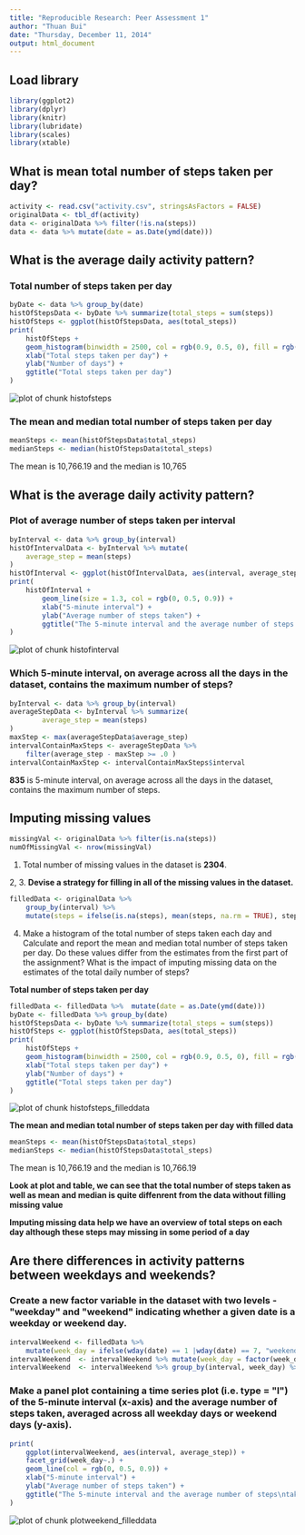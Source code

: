 ```yaml
---
title: "Reproducible Research: Peer Assessment 1"
author: "Thuan Bui"
date: "Thursday, December 11, 2014"
output: html_document
---
```


## Load library

```r
library(ggplot2)
library(dplyr)
library(knitr)
library(lubridate)
library(scales)
library(xtable)
```




## What is mean total number of steps taken per day?

```r
activity <- read.csv("activity.csv", stringsAsFactors = FALSE)
originalData <- tbl_df(activity)
data <- originalData %>% filter(!is.na(steps))
data <- data %>% mutate(date = as.Date(ymd(date)))
```

## What is the average daily activity pattern?
### Total number of steps taken per day

```r
byDate <- data %>% group_by(date)
histOfStepsData <- byDate %>% summarize(total_steps = sum(steps))
histOfSteps <- ggplot(histOfStepsData, aes(total_steps))
print(
    histOfSteps +
    geom_histogram(binwidth = 2500, col = rgb(0.9, 0.5, 0), fill = rgb(0, 0.5, 0.9)) +
    xlab("Total steps taken per day") +
    ylab("Number of days") +
    ggtitle("Total steps taken per day")
)
```

![plot of chunk histofsteps](figure/histofsteps-1.png) 

### The mean and median total number of steps taken per day

```r
meanSteps <- mean(histOfStepsData$total_steps)
medianSteps <- median(histOfStepsData$total_steps)
```
The mean is 10,766.19 and the median is 10,765

## What is the average daily activity pattern?
### Plot of average number of steps taken per interval

```r
byInterval <- data %>% group_by(interval)
histOfIntervalData <- byInterval %>% mutate(
    average_step = mean(steps)
) 
histOfInterval <- ggplot(histOfIntervalData, aes(interval, average_step))
print(
    histOfInterval +
        geom_line(size = 1.3, col = rgb(0, 0.5, 0.9)) +
        xlab("5-minute interval") +
        ylab("Average number of steps taken") +
        ggtitle("The 5-minute interval and the average number of steps taken")
)
```

![plot of chunk histofinterval](figure/histofinterval-1.png) 

### Which 5-minute interval, on average across all the days in the dataset, contains the maximum number of steps?

```r
byInterval <- data %>% group_by(interval)
averageStepData <- byInterval %>% summarize(
        average_step = mean(steps)
) 
maxStep <- max(averageStepData$average_step)
intervalContainMaxSteps <- averageStepData %>% 
    filter(average_step - maxStep >= .0 )
intervalContainMaxStep <- intervalContainMaxSteps$interval
```

**835** is 5-minute interval, on average across all the days in the dataset, contains the maximum number of steps.

## Imputing missing values

```r
missingVal <- originalData %>% filter(is.na(steps))
numOfMissingVal <- nrow(missingVal)
```
 
1. Total number of missing values in the dataset is **2304**.

 
2, 3. **Devise a strategy for filling in all of the missing values in the dataset.**


```r
filledData <- originalData %>% 
    group_by(interval) %>%
    mutate(steps = ifelse(is.na(steps), mean(steps, na.rm = TRUE), steps))
```

4. Make a histogram of the total number of steps taken each day and Calculate and report the mean and median total number of steps taken per day. Do these values differ from the estimates from the first part of the assignment? What is the impact of imputing missing data on the estimates of the total daily number of steps?

**Total number of steps taken per day**

```r
filledData <- filledData %>%  mutate(date = as.Date(ymd(date)))
byDate <- filledData %>% group_by(date)
histOfStepsData <- byDate %>% summarize(total_steps = sum(steps))
histOfSteps <- ggplot(histOfStepsData, aes(total_steps))
print(
    histOfSteps +
    geom_histogram(binwidth = 2500, col = rgb(0.9, 0.5, 0), fill = rgb(0, 0.5, 0.9)) +
    xlab("Total steps taken per day") +
    ylab("Number of days") +
    ggtitle("Total steps taken per day")
)
```

![plot of chunk histofsteps_filleddata](figure/histofsteps_filleddata-1.png) 

**The mean and median total number of steps taken per day with filled data**

```r
meanSteps <- mean(histOfStepsData$total_steps)
medianSteps <- median(histOfStepsData$total_steps)
```
The mean is 10,766.19 and the median is 10,766.19


**Look at plot and table, we can see that the total number of steps taken as well as mean and median is quite diffenrent from the data without filling missing value**

**Imputing missing data help we have an overview of total steps on each day although these steps may missing in some period of a day**

## Are there differences in activity patterns between weekdays and weekends?
### Create a new factor variable in the dataset with two levels - "weekday" and "weekend" indicating whether a given date is a weekday or weekend day.

```r
intervalWeekend <- filledData %>% 
    mutate(week_day = ifelse(wday(date) == 1 |wday(date) == 7, "weekend", "weekday"))
intervalWeekend  <- intervalWeekend %>% mutate(week_day = factor(week_day))
intervalWeekend  <- intervalWeekend %>% group_by(interval, week_day) %>% summarise(average_step = mean(steps))
```

### Make a panel plot containing a time series plot (i.e. type = "l") of the 5-minute interval (x-axis) and the average number of steps taken, averaged across all weekday days or weekend days (y-axis).

```r
print(
    ggplot(intervalWeekend, aes(interval, average_step)) +
    facet_grid(week_day~.) +
    geom_line(col = rgb(0, 0.5, 0.9)) +
    xlab("5-minute interval") +
    ylab("Average number of steps taken") +
    ggtitle("The 5-minute interval and the average number of steps\ntaken in weekday and weekend")
)
```

![plot of chunk plotweekend_filleddata](figure/plotweekend_filleddata-1.png) 

